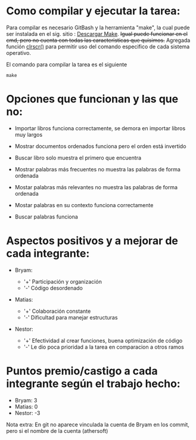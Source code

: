 # Como compilar y ejecutar la tarea:

Para compilar es necesario GitBash y la herramienta "make", la cual puede ser instalada en el sig. sitio : [Descargar Make](https://sourceforge.net/projects/ezwinports/files/make-4.3-without-guile-w32-bin.zip/download).
~~Igual puede funcionar en el cmd, pero no cuenta con todas las caracteristicas que quisimos.~~ Agregada función [clrscr()](https://github.com/cykrr/tarea2/blob/d58cdbe62f4982770fefd75eb2d1d2e11775aec7/src/util.c#L26) para permitir
uso del comando especifico de cada sistema operativo.
     
El comando para compilar la tarea es el siguiente
```
make
```


# Opciones que funcionan y las que no:

* Importar libros funciona correctamente, se demora en importar libros muy largos

* Mostrar documentos ordenados funciona pero el orden está invertido

* Buscar libro solo muestra el primero que encuentra

* Mostrar palabras más frecuentes no muestra las palabras de forma ordenada

* Mostar palabras más relevantes no muestra las palabras de forma ordenada

* Mostar palabras en su contexto funciona correctamente

* Buscar palabras funciona

  
# Aspectos positivos y a mejorar de cada integrante:

* Bryam: 
     * '+' Participación y organización
     * '-' Código desordenado

* Matias: 
     * '+' Colaboración constante 
     * '-' Dificultad para manejar estructuras

* Nestor: 
     * '+' Efectividad al crear funciones, buena optimización de código
     * '-' Le dio poca prioridad a la tarea en comparacion a otros ramos

# Puntos premio/castigo a cada integrante según el trabajo hecho:

* Bryam: 3
* Matias: 0
* Nestor: -3

Nota extra: En git no aparece vinculada la cuenta de Bryam en los commit, pero si el nombre de la cuenta (athersoft)